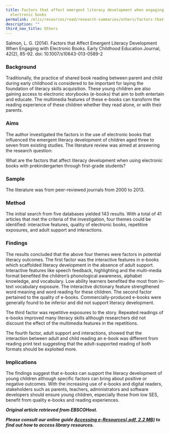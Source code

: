```yaml
---
title: Factors that affect emergent literacy development when engaging with
  electronic books
permalink: /elis/resources/read/research-summaries/others/factors-that-affect-emergent-literacy-development/
description: ""
third_nav_title: Others
---
```

Salmon, L. G. (2014). Factors that Affect Emergent Literacy Development When Engaging with Electronic Books. Early Childhood Education Journal, 42(2), 85-92. doi: 10.1007/s10643-013-0589-2

### Background

Traditionally, the practice of shared book reading between parent and child during early childhood is considered to be important for laying the foundation of literacy skills acquisition. These young children are also gaining access to electronic storybooks (e-books) that aim to both entertain and educate. The multimedia features of these e-books can transform the reading experience of these children whether they read alone, or with their parents.

### Aims

The author investigated the factors in the use of electronic books that influenced the emergent literacy development of children aged three to seven from existing studies. The literature review was aimed at answering the research question:   

What are the factors that affect literacy development when using electronic books with prekindergarten through first-grade students?

### Sample

The literature was from peer-reviewed journals from 2000 to 2013.

### Method

The initial search from five databases yielded 143 results. With a total of 41 articles that met the criteria of the investigation, four themes could be identified: interactive features, quality of electronic books, repetitive exposures, and adult support and interactions.

### Findings

The results concluded that the above four themes were factors in potential literacy outcomes. The first factor was the interactive features in e-books which scaffolded literacy development in the absence of adult support. Interactive features like speech feedback, highlighting and the multi-media format benefited the children’s phonological awareness, alphabet knowledge, and vocabulary. Low ability learners benefited the most from in-text vocabulary exposure. The interactive dictionary feature strengthened word meaning and word reading for these children. The second factor pertained to the quality of e-books. Commercially-produced e-books were generally found to be inferior and did not support literacy development.

The third factor was repetitive exposures to the story. Repeated readings of e-books improved many literacy skills although researchers did not discount the effect of the multimedia features in the repetitions.

The fourth factor, adult support and interactions, showed that the interaction between adult and child reading an e-book was different from reading print text suggesting that the adult-supported reading of both formats should be exploited more.

### Implications

The findings suggest that e-books can support the literacy development of young children although specific factors can bring about positive or negative outcomes. With the increasing use of e-books and digital readers, stakeholders such as parents, teachers, administrators and software developers should ensure young children, especially those from low SES, benefit from quality e-books and reading experiences.


_**Original article retrieved from EBSCOHost.**_  

**_Please consult our online guide [Accessing e-Resources(.pdf, 2.2 MB)](https://academyofsingaporeteachers-moe-edu-sg-admin.cwp.sg/elis/resources/read/research-summaries/others/18e45074-6b1b-4ac7-811f-1a8da16c4f81 "Accessing e-Resources") to find out how to access library resources._**